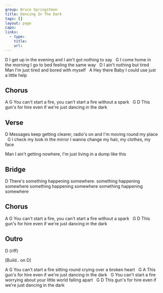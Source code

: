 ```yaml
---
group: Bruce Springsteen
title: Dancing In The Dark
tags: []
layout: page
capo: 
links: 
  - type: 
    title: 
    url: 
---
```



D
I get up in the evening and I ain't got nothing to say
&nbsp;                                                        G
I come home in the morning  I go to bed feeling the same way
&nbsp;                                                                  D
I ain't nothing but tired      Man I'm just tired and bored with myself
&nbsp;                                              A
Hey there Baby    I could use just a little help

## Chorus
A                                                       G
You can't start a fire, you can't start a fire without a spark
&nbsp;                G                                       D
This gun's for hire  even if we're just dancing in the dark

## Verse
D
Messages keep getting clearer, radio's on and I'm moving round my place
&nbsp;                                                                       G
I check my look in the mirror I wanna change my hair, my clothes, my face

Man I ain't getting nowhere, I'm just living in a dump like this

## Bridge
D
There's something happening somewhere.
something happening somewhere
something happening somewhere
something happening somewhere

## Chorus
A                                                       G
You can't start a fire, you can't start a fire without a spark
&nbsp;                G                                       D
This gun's for hire  even if we're just dancing in the dark

## Outro
D (riff)

[Build.. on D]

A                                                         G
You can't start a fire sitting round crying over a broken heart
&nbsp;                G                                         A
This gun's for hire   even if we're just dancing in the   dark
&nbsp;                                                                G
You can't start a fire worrying about your little world falling apart
&nbsp;                    G                                   D
This gun's for hire   even if we're just dancing in the dark

